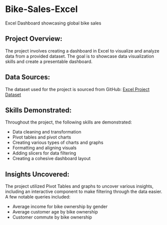 # Bike-Sales-Excel
Excel Dashboard showcasing global bike sales

## Project Overview:
The project involves creating a dashboard in Excel to visualize and analyze data from a provided dataset. The goal is to showcase data visualization skills and create a presentable dashboard.

## Data Sources:
The dataset used for the project is sourced from GitHub: [Excel Project Dataset](https://github.com/AlexTheAnalyst/Excel-Tutorial/blob/main/Excel%20Project%20Dataset.xlsx)

## Skills Demonstrated:
Throughout the project, the following skills are demonstrated:
- Data cleaning and transformation
- Pivot tables and pivot charts
- Creating various types of charts and graphs
- Formatting and aligning visuals
- Adding slicers for data filtering
- Creating a cohesive dashboard layout

## Insights Uncovered:
The project utilized Pivot Tables and graphs to uncover various insights, including an interactive component to make filtering through the data easier. A few notable queries included:

- Average income for bike ownership by gender
- Average customer age by bike ownership
- Customer commute by bike ownership
